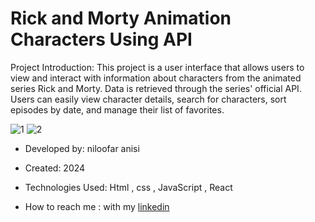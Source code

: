 # Rick and Morty Animation Characters Using API
Project Introduction: 
This project is a user interface that allows users to view and interact with information about characters from the animated series Rick and Morty. Data is retrieved through the series' official API. Users can easily view character details, search for characters, sort episodes by date, and manage their list of favorites.

![1](https://github.com/user-attachments/assets/0bb4e0ed-a800-4f24-a1fe-ceb87f173042)
![2](https://github.com/user-attachments/assets/d05de037-7eda-4fa4-aaa9-89b4eaa779d6)


- Developed by: niloofar anisi

- Created: 2024

- Technologies Used: Html , css , JavaScript , React

- How to reach me : with my [linkedin](https://www.linkedin.com/in/niloofar-anisi-9879a624a/)
